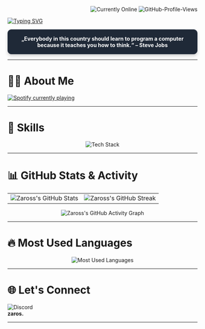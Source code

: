 
<p align="right">
  <img src="https://img.shields.io/badge/🚀%20currently-online-brightgreen?style=for-the-badge" alt="Currently Online"/>
  <img src="https://komarev.com/ghpvc/?username=Zaross&color=blueviolet" alt="GitHub-Profile-Views"/>
</p>

<a href="https://git.io/typing-svg"><img src="https://readme-typing-svg.demolab.com?font=Fira+Code&weight=900&pause=1000&color=20F713&center=true&vCenter=true&width=435&lines=Hello%2C+i+am+Zaros;I+am+from+Germany;and+i+am+a+freelance+developer" alt="Typing SVG" /></a>

<div style="background-color:#1f2937; border-radius:10px; padding:15px; text-align:center; color:white; border:1px solid #2d3748; box-shadow: 0 4px 8px rgba(0, 0, 0, 0.2);">
  <strong>
    „Everybody in this country should learn to program a computer because it teaches you how to think.“ – Steve Jobs
  </strong>
</div>

---

# 🧑‍💻 About Me

<p align="left">
  <a href="https://github.com/kittinan/spotify-github-profile">
    <img src="https://spotify-github-profile.kittinanx.com/api/view?uid=t8ua71tbp4sugv2bez6smttj5&cover_image=false&theme=default&show_offline=false&background_color=121212&interchange=true&bar_color=53b14f&bar_color_cover=true" alt="Spotify currently playing" />
  </a>
</p>

---

# 🚀 Skills
<p align="center"> <img src="https://skillicons.dev/icons?i=cs,python,lua,docker,bash,html,css,cs,mongodb,mariadb,sqlite,discord,bots,linux&theme=dark" alt="Tech Stack" /> </p>

---

# 📊 GitHub Stats & Activity

<table>
  <tr>
    <td>
      <img src="https://github-readme-stats.vercel.app/api?username=Zaross&show_icons=true&theme=github_dark&hide_border=true&count_private=true&include_all_commits=true" alt="Zaross's GitHub Stats" />
    </td>
    <td>
      <img src="https://github-readme-streak-stats.herokuapp.com/?user=Zaross&theme=github-dark&hide_border=true" alt="Zaross's GitHub Streak" />
    </td>
  </tr>
</table>

<p align="center">
  <img src="https://github-readme-activity-graph.vercel.app/graph?username=Zaross&bg_color=0d1117&color=5BCDEC&line=5BCDEC&point=FFFFFF&hide_border=true" alt="Zaross's GitHub Activity Graph" />
</p>

---

#  🔥 Most Used Languages
<p align="center"> <img src="https://github-readme-stats.vercel.app/api/top-langs/?username=Zaross&layout=compact&theme=github_dark&hide_border=true&langs_count=8" alt="Most Used Languages" /> </p>

---

#  🌐 Let's Connect

<p align="left">
  <img src="https://img.shields.io/badge/Discord-7289DA?style=for-the-badge&logo=discord&logoColor=white" alt="Discord"/>
  <br />
  <strong>zaros.</strong>
</p>

---

